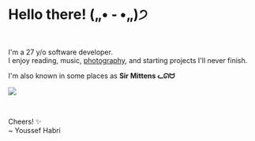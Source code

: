 <!--
**youssefhabri/YoussefHabri** is a ✨ _special_ ✨ repository because its `README.md` (this file) appears on your GitHub profile.

Here are some ideas to get you started:

- 🔭 I’m currently working on ...
- 🌱 I’m currently learning ...
- 👯 I’m looking to collaborate on ...
- 🤔 I’m looking for help with ...
- 💬 Ask me about ...
- 📫 How to reach me: ...
- 😄 Pronouns: ...
- ⚡ Fun fact: ...
-->

# Hello there! („• ֊ •„)੭
<br>

I'm a 27 y/o software developer. <br> 
I enjoy reading, music, [photography](https://www.instagram.com/youssefhabri/), and starting projects I'll never finish.

I'm also known in some places as **Sir Mittens ᓚᘏᗢ**

![](https://github.com/images/mona-whisper.gif)

<br>

Cheers! ✨<br>
~ Youssef Habri
